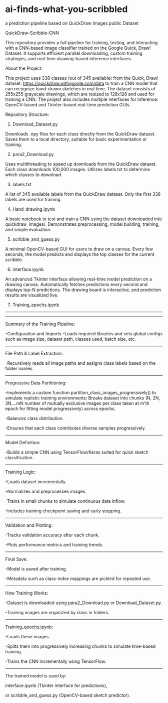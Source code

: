 # ai-finds-what-you-scribbled
a prediction pipeline based on QuickDraw Images public Dataset


QuickDraw-Scribble-CNN

This repository provides a full pipeline for training, testing, and interacting with a CNN-based image classifier trained on the Google Quick, Draw! Dataset. It supports efficient parallel downloading, custom training strategies, and real-time drawing-based inference interfaces.


About the Project:

This project uses 338 classes (out of 345 available) from the Quick, Draw! dataset: https://quickdraw.withgoogle.com/data
to train a CNN model that can recognize hand-drawn sketches in real time. The dataset consists of 255x255 grayscale drawings, which are resized to 128x128 and used for training a CNN. The project also includes multiple interfaces for inference: OpenCV-based and Tkinter-based real-time prediction GUIs.

Repository Structure:

1) Download_Dataset.py

Downloads .npy files for each class directly from the QuickDraw dataset.
Saves them to a local directory, suitable for basic experimentation or training.

2) para2_Download.py

Uses multithreading to speed up downloads from the QuickDraw dataset.
Each class downloads 100,000 images.
Utilizes labels.txt to determine which classes to download.

3) labels.txt

A list of 345 available labels from the QuickDraw dataset.
Only the first 338 labels are used for training.

4) Hand_drawing.ipynb

A basic notebook to test and train a CNN using the dataset downloaded into quickdraw_images/.
Demonstrates preprocessing, model building, training, and simple evaluation.

5) scribble_and_guess.py

A minimal OpenCV-based GUI for users to draw on a canvas.
Every few seconds, the model predicts and displays the top classes for the current scribble.

6) interface.ipynb
   
An advanced Tkinter interface allowing real-time model prediction on a drawing canvas.
Automatically fetches predictions every second and displays top-N predictions.
The drawing board is interactive, and prediction results are visualized live.

7) Training_epochs.ipynb
__________________________________________________________________________________________________________________________________________________________________________________________________________________
__________________________________________________________________________________________________________________________________________________________________________________________________________________
  
  Summary of the Training Pipeline:
  
  -Configuration and Imports
  -Loads required libraries and sets global configs such as image size, dataset path, classes used, batch size, etc.

__________________________________________________________________________________________________________________________________________________________________________________________________________________
  
  File Path & Label Extraction:
  
  -Recursively reads all image paths and assigns class labels based on the folder names.

__________________________________________________________________________________________________________________________________________________________________________________________________________________
  
  Progressive Data Partitioning:
  
  -Implements a custom function partition_class_images_progressively() to simulate realistic training environments:
  Breaks dataset into chunks (N, 2N, 3N,...mN number of mutually exclusive images per class taken at m'th epoch for fitting model progressively) across epochs.
  
  -Balances class distribution.
  
  -Ensures that each class contributes diverse samples progressively.

__________________________________________________________________________________________________________________________________________________________________________________________________________________
  
  Model Definition:
  
  -Builds a simple CNN using TensorFlow/Keras suited for quick sketch classification.

__________________________________________________________________________________________________________________________________________________________________________________________________________________
  
  Training Logic:
  
  -Loads dataset incrementally.

  -Normalizes and preprocesses images.
  
  -Trains in small chunks to simulate continuous data inflow.
  
  -Includes training checkpoint saving and early stopping.

  __________________________________________________________________________________________________________________________________________________________________________________________________________________
  
  Validation and Plotting:
  
  -Tracks validation accuracy after each chunk.
  
  -Plots performance metrics and training trends.

__________________________________________________________________________________________________________________________________________________________________________________________________________________
  
  Final Save:
  
  -Model is saved after training.
  
  -Metadata such as class-index mappings are pickled for repeated use.
  
__________________________________________________________________________________________________________________________________________________________________________________________________________________
  
  How Training Works:
  
  -Dataset is downloaded using para2_Download.py or Download_Dataset.py.
  
  -Training images are organized by class in folders.

__________________________________________________________________________________________________________________________________________________________________________________________________________________
  
  Training_epochs.ipynb:
  
  -Loads these images.
  
  -Splits them into progressively increasing chunks to simulate time-based training.
  
  -Trains the CNN incrementally using TensorFlow.
  
__________________________________________________________________________________________________________________________________________________________________________________________________________________
  
  The trained model is used by:
  
  interface.ipynb (Tkinter interface for predictions),
  
  or scribble_and_guess.py (OpenCV-based sketch predictor).


